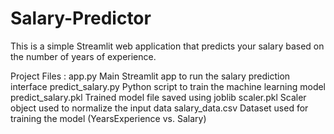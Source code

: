# Salary-Predictor

This is a simple Streamlit web application that predicts your salary based on the number of years of experience.

Project Files :
app.py	            Main Streamlit app to run the salary prediction interface
predict_salary.py	  Python script to train the machine learning model
predict_salary.pkl	Trained model file saved using joblib
scaler.pkl	        Scaler object used to normalize the input data
salary_data.csv	    Dataset used for training the model (YearsExperience vs. Salary)
